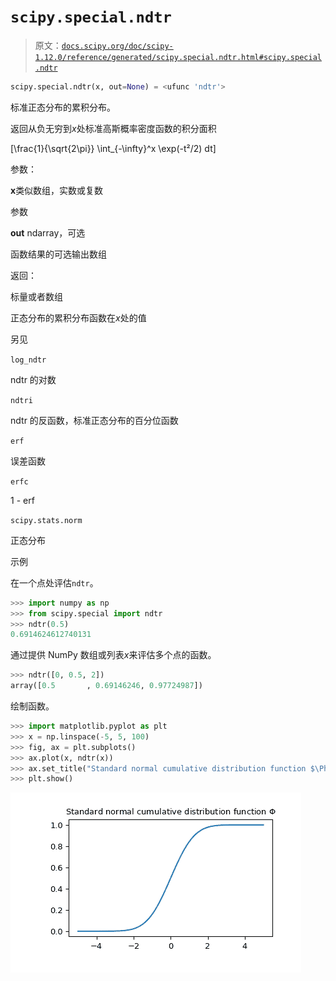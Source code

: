 # `scipy.special.ndtr`

> 原文：[`docs.scipy.org/doc/scipy-1.12.0/reference/generated/scipy.special.ndtr.html#scipy.special.ndtr`](https://docs.scipy.org/doc/scipy-1.12.0/reference/generated/scipy.special.ndtr.html#scipy.special.ndtr)

```py
scipy.special.ndtr(x, out=None) = <ufunc 'ndtr'>
```

标准正态分布的累积分布。

返回从负无穷到*x*处标准高斯概率密度函数的积分面积

\[\frac{1}{\sqrt{2\pi}} \int_{-\infty}^x \exp(-t²/2) dt\]

参数：

**x**类似数组，实数或复数

参数

**out** ndarray，可选

函数结果的可选输出数组

返回：

标量或者数组

正态分布的累积分布函数在*x*处的值

另见

`log_ndtr`

ndtr 的对数

`ndtri`

ndtr 的反函数，标准正态分布的百分位函数

`erf`

误差函数

`erfc`

1 - erf

`scipy.stats.norm`

正态分布

示例

在一个点处评估`ndtr`。

```py
>>> import numpy as np
>>> from scipy.special import ndtr
>>> ndtr(0.5)
0.6914624612740131 
```

通过提供 NumPy 数组或列表*x*来评估多个点的函数。

```py
>>> ndtr([0, 0.5, 2])
array([0.5       , 0.69146246, 0.97724987]) 
```

绘制函数。

```py
>>> import matplotlib.pyplot as plt
>>> x = np.linspace(-5, 5, 100)
>>> fig, ax = plt.subplots()
>>> ax.plot(x, ndtr(x))
>>> ax.set_title("Standard normal cumulative distribution function $\Phi$")
>>> plt.show() 
```

![../../_images/scipy-special-ndtr-1.png](img/58558564bd3118a06c5d619624f6a8f6.png)

